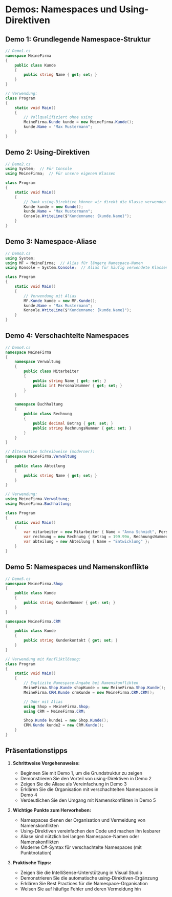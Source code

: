 # Demos: Namespaces und Using-Direktiven

## Demo 1: Grundlegende Namespace-Struktur

```csharp
// Demo1.cs
namespace MeineFirma
{
    public class Kunde
    {
        public string Name { get; set; }
    }
}

// Verwendung:
class Program
{
    static void Main()
    {
        // Vollqualifiziert ohne using
        MeineFirma.Kunde kunde = new MeineFirma.Kunde();
        kunde.Name = "Max Mustermann";
    }
}
```

## Demo 2: Using-Direktiven

```csharp
// Demo2.cs
using System;  // Für Console
using MeineFirma;  // Für unsere eigenen Klassen

class Program
{
    static void Main()
    {
        // Dank using-Direktive können wir direkt die Klasse verwenden
        Kunde kunde = new Kunde();
        kunde.Name = "Max Mustermann";
        Console.WriteLine($"Kundenname: {kunde.Name}");
    }
}
```

## Demo 3: Namespace-Aliase

```csharp
// Demo3.cs
using System;
using MF = MeineFirma;  // Alias für längere Namespace-Namen
using Konsole = System.Console;  // Alias für häufig verwendete Klassen

class Program
{
    static void Main()
    {
        // Verwendung mit Alias
        MF.Kunde kunde = new MF.Kunde();
        kunde.Name = "Max Mustermann";
        Konsole.WriteLine($"Kundenname: {kunde.Name}");
    }
}
```

## Demo 4: Verschachtelte Namespaces

```csharp
// Demo4.cs
namespace MeineFirma
{
    namespace Verwaltung
    {
        public class Mitarbeiter
        {
            public string Name { get; set; }
            public int PersonalNummer { get; set; }
        }
    }

    namespace Buchhaltung
    {
        public class Rechnung
        {
            public decimal Betrag { get; set; }
            public string RechnungsNummer { get; set; }
        }
    }
}

// Alternative Schreibweise (moderner):
namespace MeineFirma.Verwaltung
{
    public class Abteilung
    {
        public string Name { get; set; }
    }
}

// Verwendung:
using MeineFirma.Verwaltung;
using MeineFirma.Buchhaltung;

class Program
{
    static void Main()
    {
        var mitarbeiter = new Mitarbeiter { Name = "Anna Schmidt", PersonalNummer = 1001 };
        var rechnung = new Rechnung { Betrag = 199.99m, RechnungsNummer = "RE2023-001" };
        var abteilung = new Abteilung { Name = "Entwicklung" };
    }
}
```

## Demo 5: Namespaces und Namenskonflikte

```csharp
// Demo5.cs
namespace MeineFirma.Shop
{
    public class Kunde
    {
        public string KundenNummer { get; set; }
    }
}

namespace MeineFirma.CRM
{
    public class Kunde
    {
        public string Kundenkontakt { get; set; }
    }
}

// Verwendung mit Konfliktlösung:
class Program
{
    static void Main()
    {
        // Explizite Namespace-Angabe bei Namenskonflikten
        MeineFirma.Shop.Kunde shopKunde = new MeineFirma.Shop.Kunde();
        MeineFirma.CRM.Kunde crmKunde = new MeineFirma.CRM.CRM();

        // Oder mit Alias
        using Shop = MeineFirma.Shop;
        using CRM = MeineFirma.CRM;

        Shop.Kunde kunde1 = new Shop.Kunde();
        CRM.Kunde kunde2 = new CRM.Kunde();
    }
}
```

## Präsentationstipps

1. **Schrittweise Vorgehensweise:**
   - Beginnen Sie mit Demo 1, um die Grundstruktur zu zeigen
   - Demonstrieren Sie den Vorteil von using-Direktiven in Demo 2
   - Zeigen Sie die Aliase als Vereinfachung in Demo 3
   - Erklären Sie die Organisation mit verschachtelten Namespaces in Demo 4
   - Verdeutlichen Sie den Umgang mit Namenskonflikten in Demo 5

2. **Wichtige Punkte zum Hervorheben:**
   - Namespaces dienen der Organisation und Vermeidung von Namenskonflikten
   - Using-Direktiven vereinfachen den Code und machen ihn lesbarer
   - Aliase sind nützlich bei langen Namespace-Namen oder Namenskonflikten
   - Moderne C#-Syntax für verschachtelte Namespaces (mit Punktnotation)

3. **Praktische Tipps:**
   - Zeigen Sie die IntelliSense-Unterstützung in Visual Studio
   - Demonstrieren Sie die automatische using-Direktiven-Ergänzung
   - Erklären Sie Best Practices für die Namespace-Organisation
   - Weisen Sie auf häufige Fehler und deren Vermeidung hin
